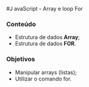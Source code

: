 #J avaScript - Array e loop For

### Conteúdo
* Estrutura de dados **Array**;
* Estrutura de dados **FOR**.

### Objetivos
* Manipular arrays (listas);
* Utilizar o comando for.